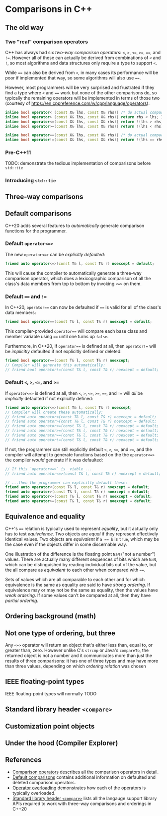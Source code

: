# Comparisons in C++

## The old way

### Two "real" comparison operators

C++ has always had six _two-way comparison operators_: `<`, `>`, `<=`, `>=`, `==`, and `!=`.  However all of these can actually be derived from combinations of `<` and `!`, so most algorithms and data structures only require a type to support `<`.

While `==` can also be derived from `<`, in many cases its performance will be poor if implemented that way, so some algorithms will also use `==`.

However, most programmers will be very surprised and frustrated if they find a type where `<` and `==` work but none of the other comparisons do, so typically the remaining operators will be implemented in terms of those two (courtesy of <https://en.cppreference.com/w/cpp/language/operators>):

```cpp
inline bool operator< (const X& lhs, const X& rhs){ /* do actual comparison */ }
inline bool operator> (const X& lhs, const X& rhs){ return rhs < lhs; }
inline bool operator<=(const X& lhs, const X& rhs){ return !(lhs > rhs); }
inline bool operator>=(const X& lhs, const X& rhs){ return !(lhs < rhs); }
```

```cpp
inline bool operator==(const X& lhs, const X& rhs){ /* do actual comparison */ }
inline bool operator!=(const X& lhs, const X& rhs){ return !(lhs == rhs); }
```

### Pre-C++11

TODO: demonstrate the tedious implementation of comparisons before `std::tie`

### Introducing `std::tie`

## Three-way comparisons

## Default comparisons

C++20 adds several features to _automatically_ generate comparison functions for the programmer.

### Default `operator<=>`

The new `operator<=>` can be _explicitly defaulted_:

```cpp
friend auto operator<=>(const T& l, const T& r) noexcept = default;
```

This will cause the compiler to automatically generate a three-way comparison operator, which does a lexicographic comparison of all the class's data members from top to bottom by invoking `<=>` on them.

### Default `==` and `!=`

In C++20, `operator==` can now be defaulted if `==` is valid for all of the class's data members:

```cpp
friend bool operator==(const T& l, const T& r) noexcept = default;
```

This compiler-provided `operator==` will compare each base class and member variable using `==` until one turns up `false`.

Furthermore, in C++20, if `operator==` is defined at all, then `operator!=` will be _implicitly_ defaulted if not explicitly defined or deleted:

```cpp
friend bool operator==(const T& l, const T& r) noexcept;
// Compiler will generate this automatically:
// friend bool operator!=(const T& l, const T& r) noexcept = default;
```

### Default `<`, `>`, `<=`, and `>=`

If `operator<=>` is defined at all, then `<`, `>`, `<=`, `>=`, `==`, and `!=` will _all_ be _implicitly_ defaulted if not explicitly defined:

```cpp
friend auto operator<=>(const T& l, const T& r) noexcept;
// Compiler will create these automatically:
// friend auto operator<(const T& l, const T& r) noexcept = default;
// friend auto operator>(const T& l, const T& r) noexcept = default;
// friend auto operator<=(const T& l, const T& r) noexcept = default;
// friend auto operator>=(const T& l, const T& r) noexcept = default;
// friend auto operator==(const T& l, const T& r) noexcept = default;
// friend auto operator!=(const T& l, const T& r) noexcept = default;
```

If not, the programmer can still explicitly default `<`, `>`, `<=`, and `>=`, and the compiler will attempt to generate functions based on the the `operator<=>` the compiler _would_ generate if it was defaulted:

```cpp
// If this `operator<=>` is _viable_...
// friend auto operator<=>(const T& l, const T& r) noexcept = default;

// ...then the programmer can explicitly default these:
friend auto operator<(const T& l, const T& r) noexcept = default;
friend auto operator>(const T& l, const T& r) noexcept = default;
friend auto operator<=(const T& l, const T& r) noexcept = default;
friend auto operator>=(const T& l, const T& r) noexcept = default;
```

## Equivalence and equality

C++'s `==` relation is typically used to represent _equality_, but it actually only has to test _equivalence_.  Two objects are _equal_ if they represent effectively identical values.  Two objects are _equivalent_ if `a == b` is `true`, which may be the case even if the objects differ in some discernable way.

One illustration of the difference is the floating point `NaN` ("not a number") values.  There are actually many different sequences of bits which are `NaN`, which can be distinguished by reading individual bits out of the value, but the all compare as _equivalent_ to each other when compared with `==`.

Sets of values which are all comparable to each other and for which equivalence is the same as equality are said to have _strong ordering_.  If equivalence may or may not be the same as equality, then the values have _weak ordering_.  If some values can't be compared at all, then they have _partial ordering_.

## Ordering background (math)

## Not one type of ordering, but three

Any `<=>` operator will return an object that's either less than, equal to, or greater than, zero.  However unlike C's `strcmp` or Java's `compareTo`, the returned object is not a number and it communicates more than just the results of three comparisons: it has one of three types and may have more than three values, depending on which _ordering relation_ was chosen

## IEEE floating-point types

IEEE floating-point types will normally TODO

## Standard library header `<compare>`

## Customization point objects

## Under the hood (Compiler Explorer)

## References

* [Comparison operators](https://en.cppreference.com/w/cpp/language/operator_comparison) describes all the comparison operators in detail.
* [Default comparisons](https://en.cppreference.com/w/cpp/language/default_comparisons) contains additional information on defaulted and deleted comparison operators.
* [Operator overloading](https://en.cppreference.com/w/cpp/language/operators) demonstrates how each of the operators is typically overloaded.
* [Standard library header `<compare>`](https://en.cppreference.com/w/cpp/header/compare) lists all the langauge support library APIs required to work with three-way comparisons and orderings in C++20
